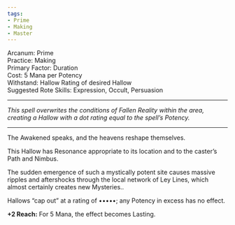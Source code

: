 ```yaml
---
tags:
- Prime
- Making
- Master
---
```


Arcanum: Prime\
Practice: Making\
Primary Factor: Duration\
Cost: 5 Mana per Potency\
Withstand: Hallow Rating of desired Hallow\
Suggested Rote Skills: Expression, Occult, Persuasion

---

_This spell overwrites the conditions of Fallen Reality within the area, creating a Hallow with a dot rating equal to the spell’s Potency._

---

The Awakened speaks, and the heavens reshape themselves.

This Hallow has Resonance appropriate to its location and to the caster’s Path and Nimbus.

The sudden emergence of such a mystically potent site causes massive ripples and aftershocks through the local network of Ley Lines, which almost certainly creates new Mysteries..

Hallows “cap out” at a rating of •••••; any Potency in excess has no effect.

**+2 Reach:** For 5 Mana, the effect becomes Lasting.